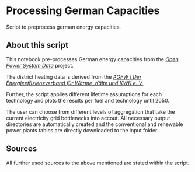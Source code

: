 # Processing German Capacities
Script to preprocess german energy capacities.

## About this script

This notebook pre-processes German energy capacities from the [*Open Power System Data*](https://open-power-system-data.org/) project.


The district heating data is derived from the [*AGFW | Der Energieeffizienzverband für Wärme, Kälte und KWK e. V.*](https://www.agfw.de/).


Further, the script applies different lifetime assumptions for each technology and plots the results per fuel and technology until 2050.


The user can choose from different levels of aggregation that take the current electricity grid bottlenecks into accout.
All necessary output directories are automatically created and the conventional and renewable power plants tables are directly downloaded to the input folder.


## Sources

All further used sources to the above mentioned are stated within the script.
